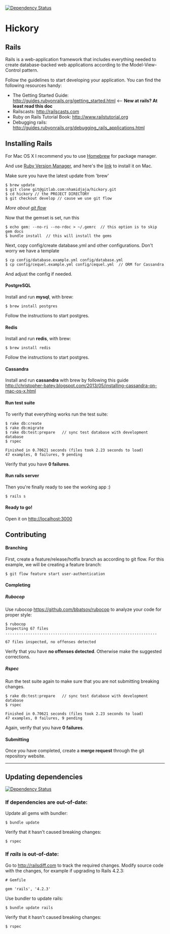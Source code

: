 [![Dependency Status](https://gemnasium.com/86405ecb00aa118efc5c6504680ffd54.svg)](https://gemnasium.com/527867820b8060dce1015e8c946eb481)

# Hickory

## Rails


Rails is a web-application framework that includes everything needed to create database-backed web applications according to the Model-View-Control pattern.

Follow the guidelines to start developing your application. You can find
the following resources handy:

* The Getting Started Guide: <http://guides.rubyonrails.org/getting_started.html> <-- **New at rails? At least read this doc**
* Railscasts: <http://railscasts.com>
* Ruby on Rails Tutorial Book: <http://www.railstutorial.org>
* Debugging rails: <http://guides.rubyonrails.org/debugging_rails_applications.html>


## Installing Rails



For Mac OS X I recommend you to use [Homebrew](http://mxcl.github.io/homebrew/) for package manager.

And use [Ruby Version Manager](https://rvm.io/), and here's the [link](http://www.stewgleadow.com/blog/2011/12/10/installing-rvm-on-os-x-lion/) to install it on Mac.


Make sure you have the latest update from 'brew'

```
$ brew update
$ git clone git@gitlab.com:nhamidjaja/hickory.git
$ cd hickory // the PROJECT DIRECTORY
$ git checkout develop // cause we use git flow
```

*More about [git flow](http://nvie.com/posts/a-successful-git-branching-model/)*


Now that the gemset is set, run this

```
$ echo gem: --no-ri --no-rdoc > ~/.gemrc  // this option is to skip gem docs
$ bundle install  // this will install the gems
```

Next, copy config/create database.yml and other configurations. Don't worry we have a template

```
$ cp config/database.example.yml config/database.yml
$ cp config/cequel.example.yml config/cequel.yml  // ORM for Cassandra
```
And adjust the config if needed.

#### PostgreSQL

Install and run **mysql**, with brew:

```
$ brew install postgres
```
Follow the instructions to start postgres.

#### Redis

Install and run **redis**, with brew:

```
$ brew install redis
```
Follow the instructions to start postgres.

#### Cassandra

Install and run **cassandra** with brew by following this guide <http://christopher-batey.blogspot.com/2013/05/installing-cassandra-on-mac-os-x.html>

#### Run test suite
To verify that everything works run the test suite:

```
$ rake db:create
$ rake db:migrate
$ rake db:test:prepare   // sync test database with development database
$ rspec

Finished in 0.70621 seconds (files took 2.23 seconds to load)
47 examples, 0 failures, 9 pending
```
Verify that you have **0 failures**.

#### Run rails server

Then you're finally ready to see the working app :)

```
$ rails s
```


#### Ready to go!
Open it on <http://localhost:3000>

## Contributing

#### Branching
First, create a feature/release/hotfix branch as according to git flow. For this example, we will be creating a feature branch:

```
$ git flow feature start user-authentication
```

#### Completing
##### Rubocop
Use rubocop <https://github.com/bbatsov/rubocop> to analyze your code for proper style:

``` 
$ rubocop
Inspecting 67 files
...................................................................

67 files inspected, no offenses detected
```
Verify that you have **no offenses detected**. Otherwise make the suggested corrections.

##### Rspec
Run the test suite again to make sure that you are not submitting breaking changes.

```
$ rake db:test:prepare   // sync test database with development database
$ rspec

Finished in 0.70621 seconds (files took 2.23 seconds to load)
47 examples, 0 failures, 9 pending
```
Again, verify that you have **0 failures**.


#### Submitting
Once you have completed, create a **merge request** through the git repository website.

***

## Updating dependencies
[![Dependency Status](https://gemnasium.com/86405ecb00aa118efc5c6504680ffd54.svg)](https://gemnasium.com/527867820b8060dce1015e8c946eb481)

### If dependencies are out-of-date:

Update all gems with bundler:

```
$ bundle update
```

Verify that it hasn't caused breaking changes:

```
$ rspec
```

### If *rails* is out-of-date:

Go to <http://railsdiff.com> to track the required changes.
Modify source code with the changes, for example if upgrading to Rails 4.2.3:

```
# Gemfile

gem 'rails', '4.2.3'
```

Use bundler to update rails:

```
$ bundle update rails
```

Verify that it hasn't caused breaking changes:

```
$ rspec
```
